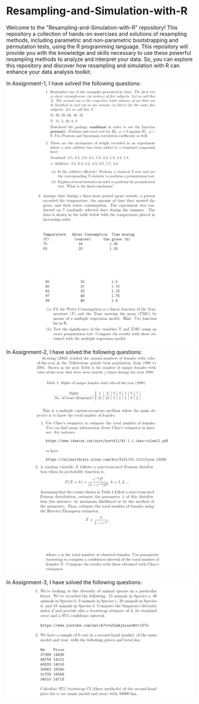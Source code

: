 # Resampling-and-Simulation-with-R
Welcome to the "Resampling-and-Simulation-with-R" repository! This repository a collection of hands-on exercises and solutions of resampling methods, including parametric and non-parametric bootstrapping and permutation tests, using the R programming language. This repository will provide you with the knowledge and skills necessary to use these powerful resampling methods to analyze and interpret your data. So, you can explore this repository and discover how resampling and simulation with R can enhance your data analysis toolkit.

In Assignment-1, I have solved the following questions:
![First](https://github.com/JamiaEMJMD/Resampling-and-Simulation-with-R/blob/main/Images/ex1a.png)
![First1](https://github.com/JamiaEMJMD/Resampling-and-Simulation-with-R/blob/main/Images/ex1b.png)
![First2](https://github.com/JamiaEMJMD/Resampling-and-Simulation-with-R/blob/main/Images/ex1c.png)

In Assignment-2, I have solved the following questions:
![First4](https://github.com/JamiaEMJMD/Resampling-and-Simulation-with-R/blob/main/Images/ex2a.png)
![First5](https://github.com/JamiaEMJMD/Resampling-and-Simulation-with-R/blob/main/Images/ex2b.png)
![First6](https://github.com/JamiaEMJMD/Resampling-and-Simulation-with-R/blob/main/Images/ex2c.png)

In Assignment-3, I have solved the following questions:
![First7](https://github.com/JamiaEMJMD/Resampling-and-Simulation-with-R/blob/main/Images/ex3a.png)

